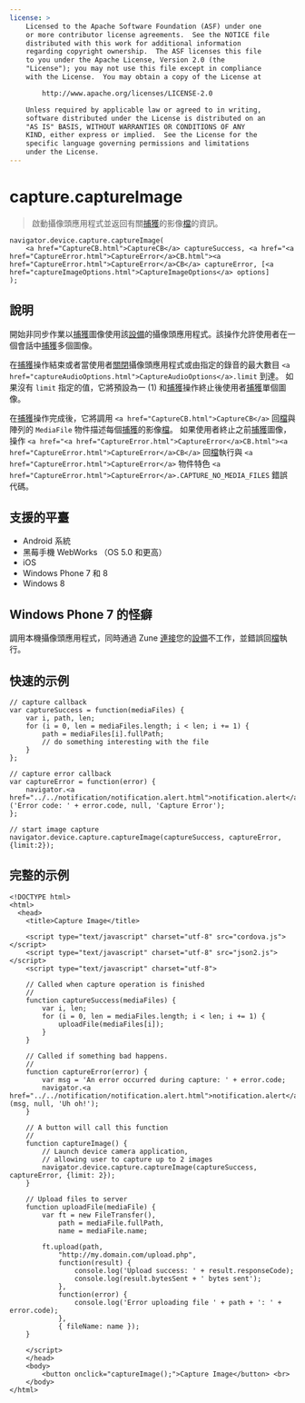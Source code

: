 ```yaml
---
license: >
    Licensed to the Apache Software Foundation (ASF) under one
    or more contributor license agreements.  See the NOTICE file
    distributed with this work for additional information
    regarding copyright ownership.  The ASF licenses this file
    to you under the Apache License, Version 2.0 (the
    "License"); you may not use this file except in compliance
    with the License.  You may obtain a copy of the License at

        http://www.apache.org/licenses/LICENSE-2.0

    Unless required by applicable law or agreed to in writing,
    software distributed under the License is distributed on an
    "AS IS" BASIS, WITHOUT WARRANTIES OR CONDITIONS OF ANY
    KIND, either express or implied.  See the License for the
    specific language governing permissions and limitations
    under the License.
---
```


# capture.captureImage

> 啟動攝像頭應用程式並返回有關<a href="capture.html">捕獲</a>的影像<a href="../../file/fileobj/fileobj.html">檔</a>的資訊。

    navigator.device.capture.captureImage(
        <a href="CaptureCB.html">CaptureCB</a> captureSuccess, <a href="<a href="CaptureError.html">CaptureError</a>CB.html"><a href="CaptureError.html">CaptureError</a>CB</a> captureError, [<a href="captureImageOptions.html">CaptureImageOptions</a> options]
    );
    

## 說明

開始非同步作業以<a href="capture.html">捕獲</a>圖像使用該<a href="../../device/device.html">設備</a>的攝像頭應用程式。該操作允許使用者在一個會話中<a href="capture.html">捕獲</a>多個圖像。

在<a href="capture.html">捕獲</a>操作結束或者當使用者<a href="../../inappbrowser/inappbrowser.html">關閉</a>攝像頭應用程式或由指定的錄音的最大數目 `<a href="captureAudioOptions.html">CaptureAudioOptions</a>.limit` 到達。 如果沒有 `limit` 指定的值，它將預設為一 (1) 和<a href="capture.html">捕獲</a>操作終止後使用者<a href="capture.html">捕獲</a>單個圖像。

在<a href="capture.html">捕獲</a>操作完成後，它將調用 `<a href="CaptureCB.html">CaptureCB</a>` 回<a href="../../file/fileobj/fileobj.html">檔</a>與陣列的 `MediaFile` 物件描述每個<a href="capture.html">捕獲</a>的影像<a href="../../file/fileobj/fileobj.html">檔</a>。 如果使用者終止之前<a href="capture.html">捕獲</a>圖像，操作 `<a href="<a href="CaptureError.html">CaptureError</a>CB.html"><a href="CaptureError.html">CaptureError</a>CB</a>` 回<a href="../../file/fileobj/fileobj.html">檔</a>執行與 `<a href="CaptureError.html">CaptureError</a>` 物件特色 `<a href="CaptureError.html">CaptureError</a>.CAPTURE_NO_MEDIA_FILES` 錯誤代碼。

## 支援的平臺

*   Android 系統
*   黑莓手機 WebWorks （OS 5.0 和更高）
*   iOS
*   Windows Phone 7 和 8
*   Windows 8

## Windows Phone 7 的怪癖

調用本機攝像頭應用程式，同時通過 Zune <a href="../../connection/connection.html">連接</a>您的<a href="../../device/device.html">設備</a>不工作，並錯誤回<a href="../../file/fileobj/fileobj.html">檔</a>執行。

## 快速的示例

    // capture callback
    var captureSuccess = function(mediaFiles) {
        var i, path, len;
        for (i = 0, len = mediaFiles.length; i < len; i += 1) {
            path = mediaFiles[i].fullPath;
            // do something interesting with the file
        }
    };
    
    // capture error callback
    var captureError = function(error) {
        navigator.<a href="../../notification/notification.alert.html">notification.alert</a>('Error code: ' + error.code, null, 'Capture Error');
    };
    
    // start image capture
    navigator.device.capture.captureImage(captureSuccess, captureError, {limit:2});
    

## 完整的示例

    <!DOCTYPE html>
    <html>
      <head>
        <title>Capture Image</title>
    
        <script type="text/javascript" charset="utf-8" src="cordova.js"></script>
        <script type="text/javascript" charset="utf-8" src="json2.js"></script>
        <script type="text/javascript" charset="utf-8">
    
        // Called when capture operation is finished
        //
        function captureSuccess(mediaFiles) {
            var i, len;
            for (i = 0, len = mediaFiles.length; i < len; i += 1) {
                uploadFile(mediaFiles[i]);
            }
        }
    
        // Called if something bad happens.
        //
        function captureError(error) {
            var msg = 'An error occurred during capture: ' + error.code;
            navigator.<a href="../../notification/notification.alert.html">notification.alert</a>(msg, null, 'Uh oh!');
        }
    
        // A button will call this function
        //
        function captureImage() {
            // Launch device camera application,
            // allowing user to capture up to 2 images
            navigator.device.capture.captureImage(captureSuccess, captureError, {limit: 2});
        }
    
        // Upload files to server
        function uploadFile(mediaFile) {
            var ft = new FileTransfer(),
                path = mediaFile.fullPath,
                name = mediaFile.name;
    
            ft.upload(path,
                "http://my.domain.com/upload.php",
                function(result) {
                    console.log('Upload success: ' + result.responseCode);
                    console.log(result.bytesSent + ' bytes sent');
                },
                function(error) {
                    console.log('Error uploading file ' + path + ': ' + error.code);
                },
                { fileName: name });
        }
    
        </script>
        </head>
        <body>
            <button onclick="captureImage();">Capture Image</button> <br>
        </body>
    </html>